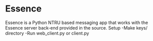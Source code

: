# Essence
Essence is a Python NTRU based messaging app that works with the Essence server back-end provided in the source.
Setup
-Make keys/ directory
-Run web_client.py or client.py
